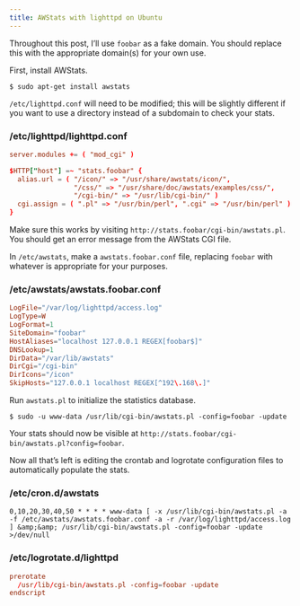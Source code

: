 ```yaml
---
title: AWStats with lighttpd on Ubuntu
---
```


Throughout this post, I’ll use `foobar` as a fake domain. You should replace this with the appropriate domain(s) for your own use.

First, install AWStats.

```console
$ sudo apt-get install awstats
```

`/etc/lighttpd.conf` will need to be modified; this will be slightly different if you want to use a directory instead of a subdomain to check your stats.

### /etc/lighttpd/lighttpd.conf

```conf
server.modules += ( "mod_cgi" )

$HTTP["host"] =~ "stats.foobar" {
  alias.url = ( "/icon/" => "/usr/share/awstats/icon/",
                "/css/" => "/usr/share/doc/awstats/examples/css/",
                "/cgi-bin/" => "/usr/lib/cgi-bin/" )
  cgi.assign = ( ".pl" => "/usr/bin/perl", ".cgi" => "/usr/bin/perl" )
}
```

Make sure this works by visiting `http://stats.foobar/cgi-bin/awstats.pl`. You should get an error message from the AWStats CGI file.

In `/etc/awstats`, make a `awstats.foobar.conf` file, replacing `foobar` with whatever is appropriate for your purposes.

### /etc/awstats/awstats.foobar.conf

```conf
LogFile="/var/log/lighttpd/access.log"
LogType=W
LogFormat=1
SiteDomain="foobar"
HostAliases="localhost 127.0.0.1 REGEX[foobar$]"
DNSLookup=1
DirData="/var/lib/awstats"
DirCgi="/cgi-bin"
DirIcons="/icon"
SkipHosts="127.0.0.1 localhost REGEX[^192\.168\.]"
```

Run `awstats.pl` to initialize the statistics database.

```console
$ sudo -u www-data /usr/lib/cgi-bin/awstats.pl -config=foobar -update
```

Your stats should now be visible at `http://stats.foobar/cgi-bin/awstats.pl?config=foobar`.

Now all that’s left is editing the crontab and logrotate configuration files to automatically populate the stats.

### /etc/cron.d/awstats

```cron
0,10,20,30,40,50 * * * * www-data [ -x /usr/lib/cgi-bin/awstats.pl -a -f /etc/awstats/awstats.foobar.conf -a -r /var/log/lighttpd/access.log ] &amp;&amp; /usr/lib/cgi-bin/awstats.pl -config=foobar -update >/dev/null
```

### /etc/logrotate.d/lighttpd

```conf
prerotate
  /usr/lib/cgi-bin/awstats.pl -config=foobar -update
endscript
```
